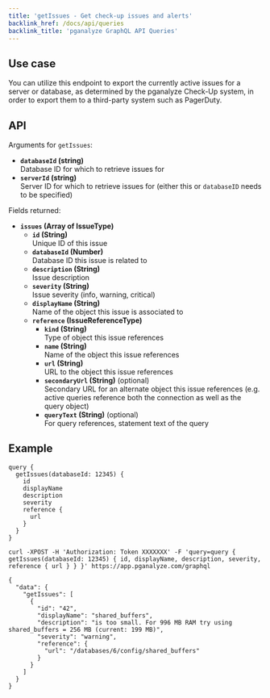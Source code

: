```yaml
---
title: 'getIssues - Get check-up issues and alerts'
backlink_href: /docs/api/queries
backlink_title: 'pganalyze GraphQL API Queries'
---
```


## Use case

You can utilize this endpoint to export the currently active issues for a server
or database, as determined by the pganalyze Check-Up system, in order to export
them to a third-party system such as PagerDuty.

## API

Arguments for `getIssues`:

* **`databaseId` (string)**<br>Database ID for which to retrieve issues for
* **`serverId` (string)**<br>Server ID for which to retrieve issues for (either this or `databaseID` needs to be specified)

Fields returned:

* **`issues` (Array of IssueType)**
  * **`id` (String)**<br>Unique ID of this issue
  * **`databaseId` (Number)**<br>Database ID this issue is related to
  * **`description` (String)**<br>Issue description
  * **`severity` (String)**<br>Issue severity (info, warning, critical)
  * **`displayName` (String)**<br>Name of the object this issue is associated to
  * **`reference` (IssueReferenceType)**
      * **`kind` (String)**<br>Type of object this issue references
      * **`name` (String)**<br>Name of the object this issue references
      * **`url` (String)**<br>URL to the object this issue references
      * **`secondaryUrl` (String)** (optional)<br>Secondary URL for an alternate object this issue references (e.g. active queries reference both the connection as well as the query object)
      * **`queryText` (String)** (optional)<br>For query references, statement text of the query

## Example

```
query {
  getIssues(databaseId: 12345) {
    id
    displayName
    description
    severity
    reference {
      url
    }
  }
}
```


```
curl -XPOST -H 'Authorization: Token XXXXXXX' -F 'query=query { getIssues(databaseId: 12345) { id, displayName, description, severity, reference { url } } }' https://app.pganalyze.com/graphql
```

```
{
  "data": {
    "getIssues": [
      {
        "id": "42",
        "displayName": "shared_buffers",
        "description": "is too small. For 996 MB RAM try using shared_buffers = 256 MB (current: 199 MB)",
        "severity": "warning",
        "reference": {
          "url": "/databases/6/config/shared_buffers"
        }
      }
    ]
  }
}
```

